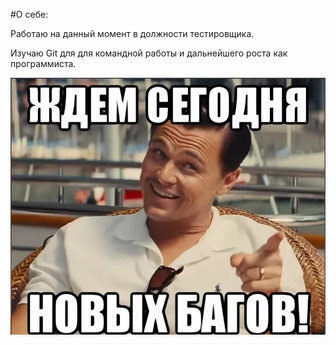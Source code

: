 #О себе: 

Работаю на данный момент в должности тестировщика.

Изучаю Git для для командной работы и дальнейшего роста как программиста. 


![Мой дивиз на работе сейчас](/my_status.jpg)
